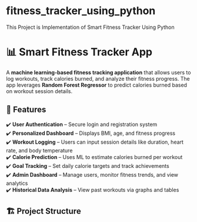 # fitness_tracker_using_python
This Project is Implementation of Smart Fitness Tracker Using Python
# 📊 Smart Fitness Tracker App  

A **machine learning-based fitness tracking application** that allows users to log workouts, track calories burned, and analyze their fitness progress. The app leverages **Random Forest Regressor** to predict calories burned based on workout session details.  

## 🚀 Features  

✔️ **User Authentication** – Secure login and registration system  
✔️ **Personalized Dashboard** – Displays BMI, age, and fitness progress  
✔️ **Workout Logging** – Users can input session details like duration, heart rate, and body temperature  
✔️ **Calorie Prediction** – Uses ML to estimate calories burned per workout  
✔️ **Goal Tracking** – Set daily calorie targets and track achievements  
✔️ **Admin Dashboard** – Manage users, monitor fitness trends, and view analytics  
✔️ **Historical Data Analysis** – View past workouts via graphs and tables  

## 🏗️ Project Structure  

